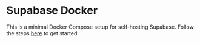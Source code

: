 # Supabase Docker

This is a minimal Docker Compose setup for self-hosting Supabase. Follow the steps [here](https://www.supabase.cc/docs/guides/hosting/docker) to get started.
